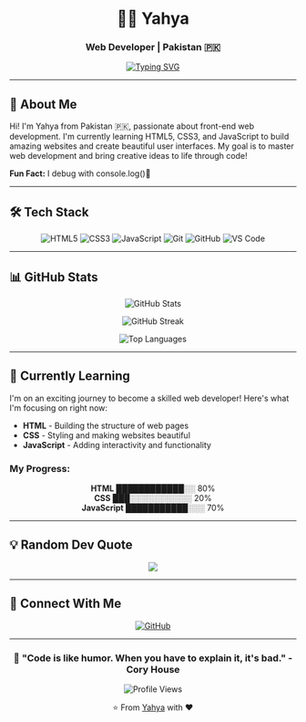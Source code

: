 <div align="center">
  
# 👨‍💻 Yahya

### Web Developer | Pakistan 🇵🇰

[![Typing SVG](https://readme-typing-svg.herokuapp.com?font=Fira+Code&pause=1000&color=2E9EF7&center=true&vCenter=true&width=435&lines=Building+the+Web%2C+One+Line+at+a+Time;Learning+%7C+Creating+%7C+Growing)](https://git.io/typing-svg)

</div>

---

## 🚀 About Me

Hi! I'm Yahya from Pakistan 🇵🇰, passionate about front-end web development. I'm currently learning HTML5, CSS3, and JavaScript to build amazing websites and create beautiful user interfaces. My goal is to master web development and bring creative ideas to life through code!

**Fun Fact:** I debug with console.log()🤣

---

## 🛠️ Tech Stack

<div align="center">

![HTML5](https://img.shields.io/badge/HTML5-E34F26?style=for-the-badge&logo=html5&logoColor=white)
![CSS3](https://img.shields.io/badge/CSS3-1572B6?style=for-the-badge&logo=css3&logoColor=white)
![JavaScript](https://img.shields.io/badge/JavaScript-F7DF1E?style=for-the-badge&logo=javascript&logoColor=black)
![Git](https://img.shields.io/badge/Git-F05032?style=for-the-badge&logo=git&logoColor=white)
![GitHub](https://img.shields.io/badge/GitHub-181717?style=for-the-badge&logo=github&logoColor=white)
![VS Code](https://img.shields.io/badge/VS_Code-007ACC?style=for-the-badge&logo=visual-studio-code&logoColor=white)

</div>

---

## 📊 GitHub Stats

<div align="center">
  
![GitHub Stats](https://github-readme-stats.vercel.app/api?username=yahya69420-cyber&show_icons=true&theme=tokyonight&hide_border=true&bg_color=0D1117)

![GitHub Streak](https://github-readme-streak-stats.herokuapp.com/?user=yahya69420-cyber&theme=tokyonight&hide_border=true&background=0D1117)

![Top Languages](https://github-readme-stats.vercel.app/api/top-langs/?username=yahya69420-cyber&layout=compact&theme=tokyonight&hide_border=true&bg_color=0D1117)

</div>

---

## 🌱 Currently Learning

I'm on an exciting journey to become a skilled web developer! Here's what I'm focusing on right now:

- **HTML** - Building the structure of web pages
- **CSS** - Styling and making websites beautiful
- **JavaScript** - Adding interactivity and functionality

### My Progress:

<div align="center">

**HTML** ████████████░░ 80%  
**CSS** ███░░░░░░░░░░░ 20%  
**JavaScript** ███████████░░░ 70%

</div>

---

## 💡 Random Dev Quote

<div align="center">

![](https://quotes-github-readme.vercel.app/api?type=horizontal&theme=tokyonight)

</div>

---

## 🤝 Connect With Me

<div align="center">

[![GitHub](https://img.shields.io/badge/GitHub-181717?style=for-the-badge&logo=github&logoColor=white)](https://github.com/yahya69420-cyber)

</div>

---

<div align="center">
  
### 💭 "Code is like humor. When you have to explain it, it's bad." - Cory House

![Profile Views](https://komarev.com/ghpvc/?username=yahya69420-cyber&color=blueviolet&style=flat-square&label=Profile+Views)

⭐️ From [Yahya](https://github.com/yahya69420-cyber) with ❤️

</div>
